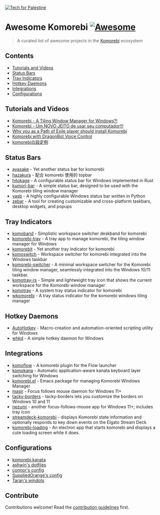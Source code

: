 <p>
  <a href="https://techforpalestine.org/learn-more">
    <img alt="Tech for Palestine" src="https://badge.techforpalestine.org/default">
  </a>
</p>

# Awesome Komorebi [![Awesome](https://awesome.re/badge.svg)](https://awesome.re)

> A curated list of awesome projects in the [Komorebi](https://github.com/LGUG2Z/komorebi) ecosystem

## Contents

- [Tutorials and Videos](#tutorials-and-videos)
- [Status Bars](#status-bars)
- [Tray Indicators](#tray-indicators)
- [Hotkey Daemons](#hotkey-daemons)
- [Integrations](#integrations)
- [Configurations](#configurations)

## Tutorials and Videos

- [Komorebi - A Tiling Window Manager for Windows?!](https://www.youtube.com/watch?v=0LCbS_gm0RA)
- [Komorebi - Um NOVO JEITO de usar seu computador!!!](https://www.youtube.com/watch?v=vHB4yko1skc)
- [Why you as a Path of Exile player should install Komorebi](https://www.youtube.com/watch?v=aS6KLJiBQgk)
- [Komorebi with DragonBot Voice Control](https://www.youtube.com/watch?v=fiPJLmhnnXM)
- [komorebiの設定例](https://zenn.dev/haoblackj/articles/komorebi-example)

## Status Bars

- [ayasake](https://github.com/satler-git/asayake) - Yet another status bar for komorebi
- [hazakura](https://github.com/Asterecho/hazakura) - 配合 komorebi 使用的 topbar
- [hitokage](https://github.com/codyduong/hitokage) - A configurable status bar for Windows implemented in Rust
- [kumori-bar](https://github.com/oplehtinen/kumori-bar) - A simple status bar, designed to be used with the Komorebi tiling window manager
- [yasb](https://github.com/amnweb/yasb) - A highly configurable Windows status bar written in Python
- [zebar](https://github.com/glzr-io/zebar) - A tool for creating customizable and cross-platform taskbars, desktop widgets, and popups

## Tray Indicators

- [komoband](https://github.com/Cynosphere/komoband) - Simplistic workspace switcher deskband for komorebi
- [komorebi-tray](https://github.com/starise/komorebi-tray) - A tray app to manage komorebi, the tiling window manager for Windows
- [komorebit](https://github.com/obolenski/komorebit) - Yet another tray indicator for komorebi
- [komoswitch](https://github.com/sashaboy779/KomoSwitch) - Workspace switcher for komorebi integrated into the Windows taskbar
- [komorebi-switcher](https://github.com/amrbashir/komorebi-switcher) - A minimal workspace switcher for the Komorebi tiling window manager, seamlessly integrated into the Windows 10/11 taskbar.
- [komotray-rs](https://github.com/joshprk/komotray) - Simple and lightweight tray icon that shows the current workspace for the Komorebi window manager
- [komotray](https://github.com/urob/komotray) - A system tray status indicator for komorebi
- [wkomorebi](https://github.com/vicyan1611/wkomorebi) - A tray status indicator for the komorebi windows tiling manager

## Hotkey Daemons

- [AutoHotkey](https://github.com/AutoHotkey/AutoHotkey) - Macro-creation and automation-oriented scripting utility for Windows
- [whkd](https://github.com/LGUG2Z/whkd) - A simple hotkey daemon for Windows

## Integrations

- [komoflow](https://github.com/pro470/Flow.Launcher.Plugin.komoflow) - A komorebi plugin for the Flow launcher
- [komokana](https://github.com/LGUG2Z/komokana) - Automatic application-aware kanata keyboard layer switching for Windows
- [komorebi.el](https://github.com/eraschle/komorebi.el) - Emacs package for managing Komorebi Windows Manager
- [masir](https://github.com/LGUG2Z/masir) - Focus follows mouse daemon for Windows 11+
- [tacky-borders](https://github.com/lukeyou05/tacky-borders) - tacky-borders lets you customize the borders on Windows 10 and 11
- [nezumi](https://github.com/donkee/nezumi) - another focus-follows-mouse app for Windows 11+; includes tray icon
- [streamdeck-komorebi](https://github.com/kdeenanauth/streamdeck-komorebi) - displays Komorebi state information and optionally responds to key down events on the Elgato Stream Deck
- [komorebi-loading](https://github.com/SuppliedOrange/komorebi-loading) - An electron app that starts komorebi and displays a cute loading screen while it does.

## Configurations

- [komorebi.kanata](https://github.com/pro470/komorebi.kanata)
- [ashwin's dotfiles](https://github.com/ashwinjadhav818/dotfiles)
- [connor's config](https://github.com/ConnorSweeneyDev/.config)
- [SuppliedOrange's config](https://github.com/SuppliedOrange/dotfiles)
- [Taran's windots](https://github.com/tarannagra/windots/tree/komorebi)

## Contribute

Contributions welcome! Read the [contribution guidelines](contributing.md) first.
